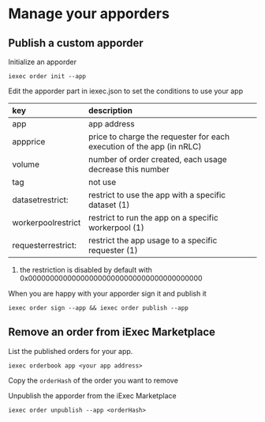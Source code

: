 # Manage your apporders

## Publish a custom apporder

Initialize an apporder

```text
iexec order init --app
```

Edit the apporder part in iexec.json to set the conditions to use your app

| key | description |
| :--- | :--- |
| app | app address |
| appprice | price to charge the requester for each execution of the app \(in nRLC\) |
| volume | number of order created, each usage decrease this number |
| tag | not use |
| datasetrestrict: | restrict to use the app with a specific dataset \(1\) |
| workerpoolrestrict | restrict to run the app on a specific workerpool \(1\) |
| requesterrestrict: | restrict the app usage to a specific requester \(1\) |

1. the restriction is disabled by default with 0x0000000000000000000000000000000000000000

When you are happy with your apporder sign it and publish it

```text
iexec order sign --app && iexec order publish --app
```

## Remove an order from iExec Marketplace

List the published orders for your app.

```text
iexec orderbook app <your app address>
```

Copy the `orderHash` of the order you want to remove

Unpublish the apporder from the iExec Marketplace

```text
iexec order unpublish --app <orderHash>
```

